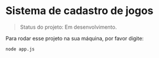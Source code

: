 <h1>Sistema de cadastro de jogos</h1>

> Status do projeto: Em desenvolvimento.

Para rodar esse projeto na sua máquina, por favor digite:

```
node app.js
```

